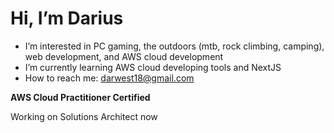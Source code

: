 # Hi, I’m Darius
- I’m interested in PC gaming, the outdoors (mtb, rock climbing, camping), web development, and AWS cloud development
- I’m currently learning AWS cloud developing tools and NextJS
- How to reach me: darwest18@gmail.com

**AWS Cloud Practitioner Certified**

Working on Solutions Architect now
